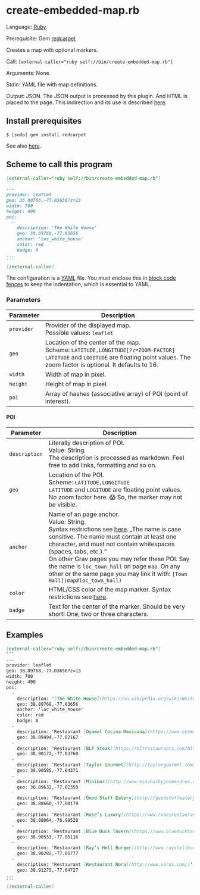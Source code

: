 # create-embedded-map.rb

Language: [Ruby](https://www.ruby-lang.org/).

Prerequisite: Gem [redcarpet](https://github.com/vmg/redcarpet)

Creates a map with optional markers.

Call: `[external-caller="ruby self://bin/create-embedded-map.rb"]`

Arguments: None.

Stdin: YAML file with map definitions.

Output: JSON. The JSON output is processed by this plugin. And HTML is placed to the page. This indirection and its use is described [here](../README.md#return-json).

## Install prerequisites

```
$ [sudo] gem install redcarpet
```

See also [here](https://github.com/vmg/redcarpet#you-can-totally-install-it-as-a-gem).

## Scheme to call this program

~~~md
[external-caller="ruby self://bin/create-embedded-map.rb"]
```
---
provider: leaflet
geo: 38.89768,-77.03656?z=13
width: 700
height: 400
poi:
  -
    description: 'The White House'
    geo: 38.89768,-77.03656
    anchor: 'loc_white_house'
    color: red
    badge: A
...
```
[/external-caller]
~~~

The configuration is a [YAML](https://yaml.org/) file. You must enclose this in [block code fences](https://learn.getgrav.org/16/content/markdown#block-code-fences) to keep the indentation, which is essential to YAML.

### Parameters

| Parameter  | Description                                                  |
| ---------- | ------------------------------------------------------------ |
| `provider` | Provider of the displayed map.<br />Possible values: `leaflet` |
| `geo`      | Location of the center of the map.<br />Scheme: `LATITUDE,LONGITUDE[?z=ZOOM-FACTOR]`<br />`LATITUDE` and `LOGITUDE` are floating point values. The zoom factor is optional. It defaults to 16. |
| `width`    | Width of map in pixel.                                       |
| `height`   | Height of map in pixel.                                      |
| `poi`      | Array of hashes (associative array) of POI (point of interest). |

#### POI

| Parameter     | Description                                                  |
| ------------- | ------------------------------------------------------------ |
| `description` | Literally description of POI.<br />Value: String.<br />The description is processed as markdown. Feel free to add links, formatting and so on. |
| `geo`         | Location of the POI.<br />Scheme: `LATITUDE,LONGITUDE`<br />`LATITUDE` and `LOGITUDE` are floating point values. No zoom factor here. 😱 So, the marker may not be visible. |
| `anchor`      | Name of an page anchor.<br />Value: String.<br />Syntax restrictions see [here](https://www.w3schools.com/hTML/html_id.asp). „The name is case sensitive. The name must contain at least one   character, and must not contain whitespaces (spaces, tabs,   etc.).“<br />On other Grav pages you may refer these POI. Say the name is `loc_town_hall` on page `map`. On any other or the same page you may link it with:  `[Town Hall](map#loc_town_hall)` |
| `color`       | HTML/CSS color of the map marker. Syntax restrictions see [here](https://www.w3schools.com/CSSref/pr_text_color.asp). |
| `badge`       | Text for the center of the marker. Should be very short! One, two or three characters. |

## Examples

```md
[external-caller="ruby self://bin/create-embedded-map.rb"]
​```
---
provider: leaflet
geo: 38.89768,-77.03656?z=13
width: 700
height: 400
poi:
  -
    description: '[The White House](https://en.wikipedia.org/wiki/White_House), Washington, D.C.'
    geo: 38.89768,-77.03656
    anchor: 'loc_white_house'
    color: red
    badge: A
  -
    description: 'Restaurant [Oyamel Cocina Mexicana](https://www.oyamel.com/)'
    geo: 38.89494,-77.02167
  -
    description: 'Restaurant [BLT Steak](https://bltrestaurants.com/blt-steak/washington-d-c/)'
    geo: 38.90172,-77.03760
  -
    description: 'Restaurant [Taylor Gourmet](http://taylorgourmet.com/)'
    geo: 38.90585,-77.04371
  -
    description: 'Restaurant [Minibar](http://www.minibarbyjoseandres.com/minibar/)'
    geo: 38.89632,-77.02358
  -
    description: 'Restaurant [Good Stuff Eatery](http://goodstuffeatery.com/locations/capitol-hill)'
    geo: 38.88660,-77.00179
  -
    description: 'Restaurant [Rose’s Luxury](https://www.rosesrestaurantgroupdc.com/)'
    geo: 38.88064,-76.99528
  -
    description: 'Restaurant [Blue Duck Tavern](https://www.blueducktavern.com/?src=vanity_blueducktavern.com)'
    geo: 38.90553,-77.05116
  -
    description: 'Restaurant [Ray’s Hell Burger](http://www.rayshellburger.com/)'
    geo: 38.90282,-77.01777
  -
    description: 'Restaurant [Restaurant Nora](http://www.noras.com/)'
    geo: 38.91275,-77.04727
...
​```
[/external-caller]
```
